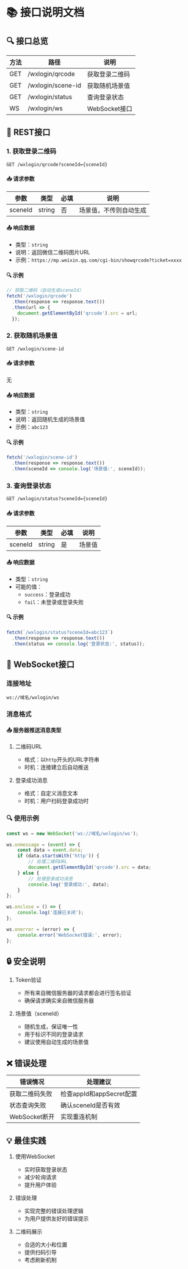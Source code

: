 # 📚 接口说明文档

## 🔍 接口总览

| 方法 | 路径 | 说明 |
|------|------|------|
| GET | /wxlogin/qrcode | 获取登录二维码 |
| GET | /wxlogin/scene-id | 获取随机场景值 |
| GET | /wxlogin/status | 查询登录状态 |
| WS | /wxlogin/ws | WebSocket接口 |

## 📡 REST接口

### 1. 获取登录二维码

```http
GET /wxlogin/qrcode?sceneId={sceneId}
```

#### 📥 请求参数
| 参数 | 类型 | 必填 | 说明 |
|------|------|------|------|
| sceneId | string | 否 | 场景值，不传则自动生成 |

#### 📤 响应数据
- 类型：`string`
- 说明：返回微信二维码图片URL
- 示例：`https://mp.weixin.qq.com/cgi-bin/showqrcode?ticket=xxxx`

#### 🔍 示例
```javascript
// 获取二维码（自动生成sceneId）
fetch('/wxlogin/qrcode')
  .then(response => response.text())
  .then(url => {
    document.getElementById('qrcode').src = url;
  });
```

### 2. 获取随机场景值

```http
GET /wxlogin/scene-id
```

#### 📥 请求参数
无

#### 📤 响应数据
- 类型：`string`
- 说明：返回随机生成的场景值
- 示例：`abc123`

#### 🔍 示例
```javascript
fetch('/wxlogin/scene-id')
  .then(response => response.text())
  .then(sceneId => console.log('场景值:', sceneId));
```

### 3. 查询登录状态

```http
GET /wxlogin/status?sceneId={sceneId}
```

#### 📥 请求参数
| 参数 | 类型 | 必填 | 说明 |
|------|------|------|------|
| sceneId | string | 是 | 场景值 |

#### 📤 响应数据
- 类型：`string`
- 可能的值：
  - `success`：登录成功
  - `fail`：未登录或登录失败

#### 🔍 示例
```javascript
fetch(`/wxlogin/status?sceneId=abc123`)
  .then(response => response.text())
  .then(status => console.log('登录状态:', status));
```

## 📱 WebSocket接口

### 连接地址
```
ws://域名/wxlogin/ws
```

### 消息格式

#### 📤 服务器推送消息类型
1. 二维码URL
   - 格式：以`http`开头的URL字符串
   - 时机：连接建立后自动推送

2. 登录成功消息
   - 格式：自定义消息文本
   - 时机：用户扫码登录成功时

### 🔍 使用示例
```javascript
const ws = new WebSocket('ws://域名/wxlogin/ws');

ws.onmessage = (event) => {
    const data = event.data;
    if (data.startsWith('http')) {
        // 处理二维码URL
        document.getElementById('qrcode').src = data;
    } else {
        // 处理登录成功消息
        console.log('登录成功:', data);
    }
};

ws.onclose = () => {
    console.log('连接已关闭');
};

ws.onerror = (error) => {
    console.error('WebSocket错误:', error);
};
```

## 🔒 安全说明

1. Token验证
   - 所有来自微信服务器的请求都会进行签名验证
   - 确保请求确实来自微信服务器

2. 场景值（sceneId）
   - 随机生成，保证唯一性
   - 用于标识不同的登录请求
   - 建议使用自动生成的场景值

## ❌ 错误处理

| 错误情况 | 处理建议 |
|---------|---------|
| 获取二维码失败 | 检查appId和appSecret配置 |
| 状态查询失败 | 确认sceneId是否有效 |
| WebSocket断开 | 实现重连机制 |

## 💡 最佳实践

1. 使用WebSocket
   - 实时获取登录状态
   - 减少轮询请求
   - 提升用户体验

2. 错误处理
   - 实现完整的错误处理逻辑
   - 为用户提供友好的错误提示

3. 二维码展示
   - 合适的大小和位置
   - 提供扫码引导
   - 考虑刷新机制 